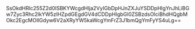 SsOkdHRlc255Z2d0ISBKYWcgdHlja2VyIGbDpHJnZXJuYSDDpHIgYnJhLiBGw7Zyc3Rhc2lkYW5zIHZpdGEgdGV4dCDDpHIgbGl0ZSBzdsOlciBhdHQgbMOkc2EgcMOlIGdyw6V2aXRyYW5kaWcgYmFrZ3J1bmQgYmFyYS4uLg==